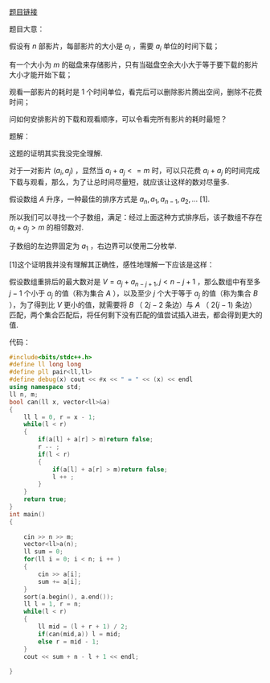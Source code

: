 [题目链接](https://codeforces.com/contest/1765/problem/D)

题目大意：

假设有 $n$ 部影片，每部影片的大小是 $a_i$ ，需要 $a_i$ 单位的时间下载；

有一个大小为 $m$ 的磁盘来存储影片，只有当磁盘空余大小大于等于要下载的影片大小才能开始下载；

观看一部影片的耗时是 $1$ 个时间单位，看完后可以删除影片腾出空间，删除不花费时间；

问如何安排影片的下载和观看顺序，可以令看完所有影片的耗时最短？

题解：

这题的证明其实我没完全理解.

对于一对影片 $(a_i,a_j)$ ，显然当 $a_i + a_j <= m$ 时，可以只花费 $a_i + a_j$ 的时间完成下载与观看，那么，为了让总时间尽量短，就应该让这样的数对尽量多.

假设数组 $A$ 升序，一种最佳的排序方式是 $a_n,a_1,a_{n-1},a_2,...$ [1].

所以我们可以寻找一个子数组，满足：经过上面这种方式排序后，该子数组不存在 $a_i + a_j > m$ 的相邻数对.

子数组的左边界固定为 $a_1$ ，右边界可以使用二分枚举.

[1]这个证明我并没有理解其正确性，感性地理解一下应该是这样：

假设数组重排后的最大数对是 $V = a_j + a_{n-j+1},j<n-j+1$ ，那么数组中有至多 $j-1$ 个小于 $a_j$ 的值（称为集合 $A$ ），以及至少 $j$ 个大于等于 $a_j$ 的值（称为集合 $B$ ），为了得到比 $V$ 更小的值，就需要将 $B$ （ $2j - 2$ 条边）与 $A$ （ $2(j-1)$ 条边）匹配，两个集合匹配后，将任何剩下没有匹配的值尝试插入进去，都会得到更大的值.

代码：

```c++
#include<bits/stdc++.h>
#define ll long long
#define pll pair<ll,ll>
#define debug(x) cout << #x << " = " << (x) << endl
using namespace std;
ll n, m;
bool can(ll x, vector<ll>&a)
{
	ll l = 0, r = x - 1;
	while(l < r)
	{
		if(a[l] + a[r] > m)return false;
		r -- ;
		if(l < r)
		{
			if(a[l] + a[r] > m)return false;
			l ++ ;
		}
	}
	return true;
}
int main()
{
	
	cin >> n >> m;
	vector<ll>a(n);
	ll sum = 0;
	for(ll i = 0; i < n; i ++ )
	{
		cin >> a[i];
		sum += a[i];
	}
	sort(a.begin(), a.end());
	ll l = 1, r = n;
	while(l < r)
	{
		ll mid = (l + r + 1) / 2;
		if(can(mid,a)) l = mid;
		else r = mid - 1;
	}
	cout << sum + n - l + 1 << endl;
	
}
```





